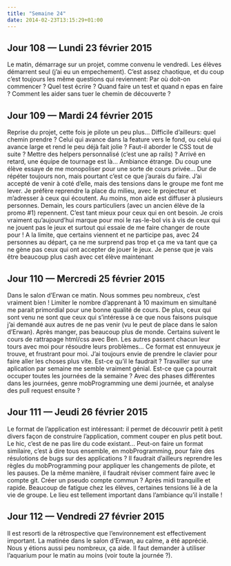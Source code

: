 ```yaml
---
title: "Semaine 24"
date: 2014-02-23T13:15:29+01:00
---
```


## Jour 108 — Lundi 23 février 2015

Le matin, démarrage sur un projet, comme convenu le vendredi. Les élèves
démarrent seul (j’ai eu un empechement). C’est assez chaotique, et du
coup c’est toujours les même questions qui reviennent: Par où doit-on
commencer ? Quel test écrire ? Quand faire un test et quand n epas en
faire ? Comment les aider sans tuer le chemin de découverte ?

## Jour 109 — Mardi 24 février 2015

Reprise du projet, cette fois je pilote un peu plus… Difficile
d’ailleurs: quel chemin prendre ? Celui qui avance dans la feature vers
le fond, ou celui qui avance large et rend le peu déjà fait jolie ?
Faut-il aborder le CSS tout de suite ? Mettre des helpers personnalisé
(c’est une ap rails) ? Arrivé en retard, une équipe de tournage est là…
Ambiance étrange. Du coup une élève essaye de me monopoliser pour une
sorte de cours privée… Dur de répéter toujours non, mais pourtant c’est
ce que j’aurais du faire. J’ai accepté de venir à coté d’elle, mais des
tensions dans le groupe me font me lever. Je préfère reprendre la place
du milieu, avec le projecteur et m’adresser à ceux qui écoutent. Au
moins, mon aide est diffuser à plusieurs personnes. Demain, les cours
particuliers (avec un ancien élève de la promo \#1) repennent. C’est
tant mieux pour ceux qui en ont besoin. Je crois vraiment qu’aujourd’hui
marque pour moi le ras-le-bol vis à vis de ceux qui ne jouent pas le
jeux et surtout qui essaie de me faire changer de route pour ! A la
limite, que certains viennent et ne participe pas, avec 24 personnes au
départ, ça ne me surprend pas trop et ça me va tant que ça ne gène pas
ceux qui ont accepter de jouer le jeux. Je pense que je vais être
beaucoup plus cash avec cet élève maintenant

## Jour 110 — Mercredi 25 février 2015

Dans le salon d’Erwan ce matin. Nous sommes peu nombreux, c’est vraiment
bien ! Limiter le nombre d’apprenant à 10 maximum en simultané me parait
primordial pour une bonne qualité de cours. De plus, ceux qui sont venu
ne sont que ceux qui s’intéresse à ce que nous faisons puisque j’ai
demandé aux autres de ne pas venir (vu le peut de place dans le salon
d’Erwan). Après manger, pas beaucoup plus de monde. Certains suivent le
cours de rattrapage html/css avec Ben. Les autres passent chacun leur
tours avec moi pour résoudre leurs problèmes… Ce format est ennuyeux je
trouve, et frustrant pour moi. J’ai toujours envie de prendre le clavier
pour faire aller les choses plus vite. Est-ce qu’il le faudrait ?
Travailler sur une aplication par semaine me semble vraiment génial.
Est-ce que ça pourrait occuper toutes les journées de la semaine ? Avec
des phases différentes dans les journées, genre mobProgramming une demi
journée, et analyse des pull request ensuite ?

## Jour 111 — Jeudi 26 février 2015

Le format de l’application est intéressant: il permet de découvrir petit
à petit divers façon de construire l’application, comment couper en plus
petit bout. Le hic, c’est de ne pas lire du code existant… Peut-on faire
un format similaire, c’est à dire tous ensemble, en mobProgramming, pour
faire des résulotions de bugs sur des applications ? Il faudrait
d’ailleurs reprendre les règles du mobProgramming pour appliquer les
changements de pilote, et les pauses. De la même manière, il faudrait
réviser comment faire avec le compte git. Créer un pseudo compte commun
? Après midi tranquille et rapide. Beaucoup de fatigue chez les élèves,
certaines tensions lié à de la vie de groupe. Le lieu est tellement
important dans l’ambiance qu’il installe !

## Jour 112 — Vendredi 27 février 2015

Il est resorti de la rétrospective que l’environnement est effectivement
important. La matinée dans le salon d’Erwan, au calme, a été apprécié.
Nous y étions aussi peu nombreux, ça aide. Il faut demander à utiliser
l’aquarium pour le matin au moins (voir toute la journée ?).


